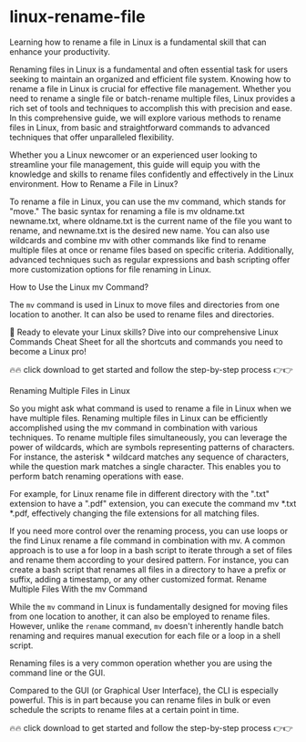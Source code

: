 # linux-rename-file

Learning how to rename a file in Linux is a fundamental skill that can enhance your productivity. 

Renaming files in Linux is a fundamental and often essential task for users seeking to maintain an organized and efficient file system. Knowing how to rename a file in Linux is crucial for effective file management. Whether you need to rename a single file or batch-rename multiple files, Linux provides a rich set of tools and techniques to accomplish this with precision and ease. In this comprehensive guide, we will explore various methods to rename files in Linux, from basic and straightforward commands to advanced techniques that offer unparalleled flexibility.

Whether you a Linux newcomer or an experienced user looking to streamline your file management, this guide will equip you with the knowledge and skills to rename files confidently and effectively in the Linux environment.
How to Rename a File in Linux?

To rename a file in Linux, you can use the mv command, which stands for "move." The basic syntax for renaming a file is mv oldname.txt newname.txt, where oldname.txt is the current name of the file you want to rename, and newname.txt is the desired new name. You can also use wildcards and combine mv with other commands like find to rename multiple files at once or rename files based on specific criteria. Additionally, advanced techniques such as regular expressions and bash scripting offer more customization options for file renaming in Linux.

How to Use the Linux mv Command?

The `mv` command is used in Linux to move files and directories from one location to another. It can also be used to rename files and directories. 

🚀 Ready to elevate your Linux skills? Dive into our comprehensive Linux Commands Cheat Sheet for all the shortcuts and commands you need to become a Linux pro!

🔥🔥 click download to get started and follow the step-by-step process 👉👉 

Renaming Multiple Files in Linux

So you might ask what command is used to rename a file in Linux when we have multiple files. Renaming multiple files in Linux can be efficiently accomplished using the mv command in combination with various techniques. To rename multiple files simultaneously, you can leverage the power of wildcards, which are symbols representing patterns of characters. For instance, the asterisk * wildcard matches any sequence of characters, while the question mark matches a single character. This enables you to perform batch renaming operations with ease.

For example, for Linux rename file in different directory with the ".txt" extension to have a ".pdf" extension, you can execute the command mv *.txt *.pdf, effectively changing the file extensions for all matching files.

If you need more control over the renaming process, you can use loops or the find Linux rename a file command in combination with mv. A common approach is to use a for loop in a bash script to iterate through a set of files and rename them according to your desired pattern. For instance, you can create a bash script that renames all files in a directory to have a prefix or suffix, adding a timestamp, or any other customized format.
Rename Multiple Files With the mv Command

While the `mv` command in Linux is fundamentally designed for moving files from one location to another, it can also be employed to rename files. However, unlike the `rename` command, `mv` doesn't inherently handle batch renaming and requires manual execution for each file or a loop in a shell script.

Renaming files is a very common operation whether you are using the command line or the GUI.

Compared to the GUI (or Graphical User Interface), the CLI is especially powerful. This is in part because you can rename files in bulk or even schedule the scripts to rename files at a certain point in time.

🔥🔥 click download to get started and follow the step-by-step process 👉👉 

